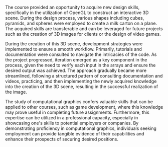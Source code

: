 The course provided an opportunity to acquire new design skills, specifically in the utilization of OpenGL to construct an interactive 3D scene. During the design process, various shapes including cubes, pyramids, and spheres were employed to create a milk carton on a plane. The acquired skills are transferable and can be leveraged for future projects such as the creation of 3D images for clients or the design of video games. 

During the creation of this 3D scene, development strategies were implemented to ensure a smooth workflow. Primarily, tutorials and documentation were consulted to navigate the intricacies of the code. As the project progressed, iteration emerged as a key component in the process, given the need to verify each input in the arrays and ensure the desired output was achieved. The approach gradually became more streamlined, following a structured pattern of consulting documentation and videos, practicing, and then implementing the newly acquired knowledge into the creation of the 3D scene, resulting in the successful realization of the image.

The study of computational graphics confers valuable skills that can be applied to other courses, such as game development, where this knowledge may prove useful in completing future assignments. Furthermore, this expertise can be utilized in a professional capacity, especially in showcasing one's skills to potential employers or companies. By demonstrating proficiency in computational graphics, individuals seeking employment can provide tangible evidence of their capabilities and enhance their prospects of securing desired positions. 
